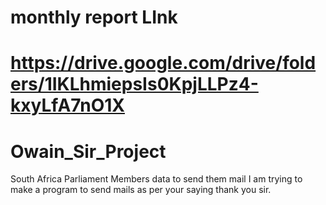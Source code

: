 # monthly report LInk
# https://drive.google.com/drive/folders/1IKLhmiepsIs0KpjLLPz4-kxyLfA7nO1X


# Owain_Sir_Project
South Africa Parliament Members data to send them mail
I am trying to make a program to send mails as per your saying thank you sir.
